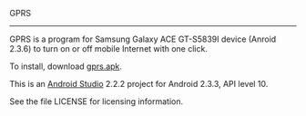 GPRS
****

GPRS is a program for Samsung Galaxy ACE GT-S5839I device (Anroid
2.3.6) to turn on or off mobile Internet with one click.

To install, download [gprs.apk](gprs.apk).

This is an [Android
Studio](https://developer.android.com/studio/index.html) 2.2.2 project
for Android 2.3.3, API level 10.

See the file LICENSE for licensing information.
